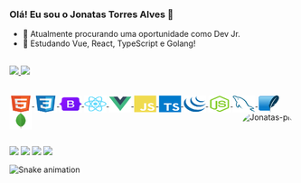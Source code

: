 ### Olá! Eu sou o Jonatas Torres Alves 👋

- 🔭 Atualmente procurando uma oportunidade como Dev Jr.
- 🌱 Estudando Vue, React, TypeScript e Golang!

<br>
<div>
  <a href="https://github.com/jonatastalves">
  <img height="170em" src="https://github-readme-stats.vercel.app/api?username=jonatastalves&show_icons=true&theme=gotham&include_all_commits=true&count_private=true"/>
  <img height="170em" src="https://github-readme-stats.vercel.app/api/top-langs/?username=jonatastalves&layout=compact&langs_count=7&theme=gotham"/>
</div>
  
  <br>
  
<div style="display: inline_block"><br>
  <img align="center" alt="Jonatas-HTML" height="30" width="40" src="https://raw.githubusercontent.com/devicons/devicon/master/icons/html5/html5-original.svg">
  <img align="center" alt="Jonatas-CSS" height="30" width="40" src="https://raw.githubusercontent.com/devicons/devicon/master/icons/css3/css3-original.svg">
  <img align="center" alt="Jonatas-Bootstrap" height="30" width="40" src="https://raw.githubusercontent.com/devicons/devicon/1119b9f84c0290e0f0b38982099a2bd027a48bf1/icons/bootstrap/bootstrap-original.svg">  
  <img align="center" alt="Jonatas-React" height="30" width="40" src="https://raw.githubusercontent.com/devicons/devicon/master/icons/react/react-original.svg">
  <img align="center" alt="Jonatas-Vue" height="30" width="40" src="https://raw.githubusercontent.com/devicons/devicon/1119b9f84c0290e0f0b38982099a2bd027a48bf1/icons/vuejs/vuejs-original.svg">
  <img align="center" alt="Jonatas-Js" height="30" width="40" src="https://raw.githubusercontent.com/devicons/devicon/master/icons/javascript/javascript-plain.svg">
  <img align="center" alt="Jonatas-Ts" height="30" width="40" src="https://raw.githubusercontent.com/devicons/devicon/master/icons/typescript/typescript-plain.svg">
  <img align="center" alt="Jonatas-Jquery" height="30" width="40" src="https://raw.githubusercontent.com/devicons/devicon/1119b9f84c0290e0f0b38982099a2bd027a48bf1/icons/jquery/jquery-original.svg">
  <img align="center" alt="Jonatas-nodejs" height="30" width="40" src="https://raw.githubusercontent.com/devicons/devicon/1119b9f84c0290e0f0b38982099a2bd027a48bf1/icons/nodejs/nodejs-original.svg">
  <img align="center" alt="Jonatas-Mysql" height="30" width="40" src="https://raw.githubusercontent.com/devicons/devicon/1119b9f84c0290e0f0b38982099a2bd027a48bf1/icons/mysql/mysql-original.svg">
  <img align="center" alt="Jonatas-Sqlite" height="30" width="40" src="https://raw.githubusercontent.com/devicons/devicon/1119b9f84c0290e0f0b38982099a2bd027a48bf1/icons/sqlite/sqlite-original.svg">
  <img align="center" alt="Jonatas-Mongodb" height="30" width="40" src="https://raw.githubusercontent.com/devicons/devicon/1119b9f84c0290e0f0b38982099a2bd027a48bf1/icons/mongodb/mongodb-original.svg">
  <img align="right" alt="Jonatas-pic" height="160" style="border-radius:30px;" src="https://scontent.fgig4-1.fna.fbcdn.net/v/t1.6435-9/67413932_899702563712716_1600360064948895744_n.jpg?_nc_cat=104&ccb=1-5&_nc_sid=84a396&_nc_eui2=AeFbkoYOIIoKSIqbptEfQcXcN8f3LtMsOCM3x_cu0yw4I3d6dHvnvbaOMkS0aTNTMJVWEDYXHmgd1ERhhe1EGY_I&_nc_ohc=J-GAS8XbkuMAX_KrYM3&_nc_ht=scontent.fgig4-1.fna&oh=00_AT_EnyqBVD_hD_TmGMsCjF5eYG3YMrZyfuaXe6dZ9Ij91w&oe=627B3A06">
</div>
  
  ##
  
  <div> 
  <a href="https://www.instagram.com/jonatastorresalves/" target="_blank"><img src="https://img.shields.io/badge/-Instagram-%23E4405F?style=for-the-badge&logo=instagram&logoColor=white" target="_blank"></a>
  <a href="https://www.facebook.com/jonatastorresalves/" target="_blank"><img src="https://img.shields.io/badge/Facebook-1877F2?style=for-the-badge&logo=facebook&logoColor=white" target="_blank"></a>
  <a href = "mailto:jonatas.t.alves@gmail.com"><img src="https://img.shields.io/badge/Gmail-D14836?style=for-the-badge&logo=gmail&logoColor=white" target="_blank"></a>
  <a href="https://www.linkedin.com/in/jonatastalves" target="_blank"><img src="https://img.shields.io/badge/-LinkedIn-%230077B5?style=for-the-badge&logo=linkedin&logoColor=white" target="_blank"></a> 
   
  ![Snake animation](https://github.com/jonatastalves/jonatastalves/blob/output/github-contribution-grid-snake.svg)
 
  </div>
